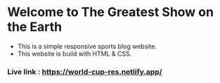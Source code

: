 # Welcome to The Greatest Show on the Earth

* This is a simple responsive sports blog website.
* This website is build with HTML & CSS.

### Live link : https://world-cup-res.netlify.app/

